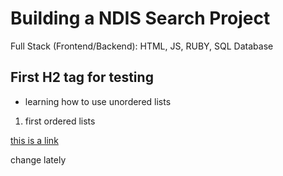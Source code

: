 # Building a NDIS Search Project
Full Stack (Frontend/Backend): HTML, JS, RUBY, SQL Database

## First H2 tag for testing
* learning how to use unordered lists
1. first ordered lists

[this is a link](https://www.ghadamian.com)

change lately